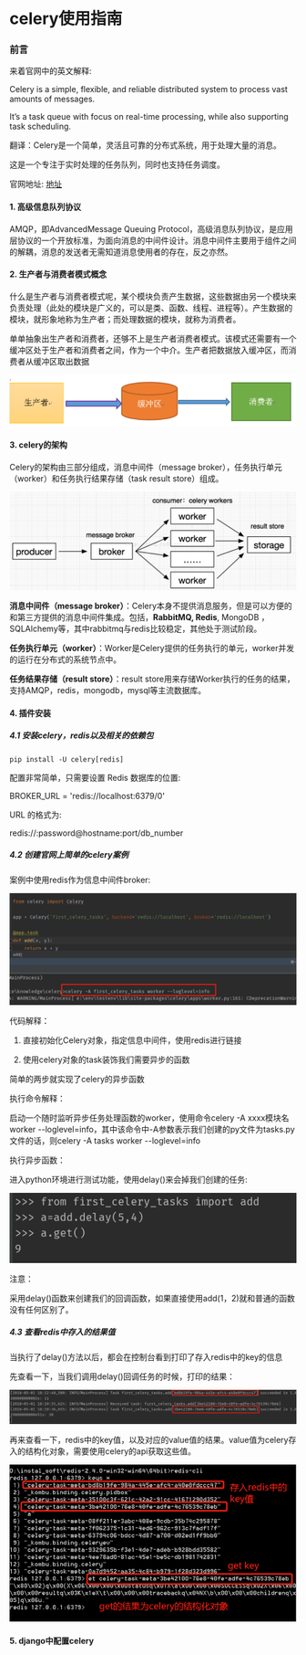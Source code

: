 
# celery使用指南

### 前言

来着官网中的英文解释:

Celery is a simple, flexible, and reliable distributed system to process vast amounts of messages.

It’s a task queue with focus on real-time processing, while also supporting task scheduling.

翻译：Celery是一个简单，灵活且可靠的分布式系统，用于处理大量的消息。

这是一个专注于实时处理的任务队列，同时也支持任务调度。

官网地址: [地址](http://docs.celeryproject.org)

#### 1. 高级信息队列协议

AMQP，即AdvancedMessage Queuing Protocol，高级消息队列协议，是应用层协议的一个开放标准，为面向消息的中间件设计。消息中间件主要用于组件之间的解耦，消息的发送者无需知道消息使用者的存在，反之亦然。

#### 2. 生产者与消费者模式概念


什么是生产者与消费者模式呢，某个模块负责产生数据，这些数据由另一个模块来负责处理（此处的模块是广义的，可以是类、函数、线程、进程等）。产生数据的模块，就形象地称为生产者；而处理数据的模块，就称为消费者。

单单抽象出生产者和消费者，还够不上是生产者消费者模式。该模式还需要有一个缓冲区处于生产者和消费者之间，作为一个中介。生产者把数据放入缓冲区，而消费者从缓冲区取出数据

![图](../images/django_celery_product_consumer.png)

#### 3. celery的架构

Celery的架构由三部分组成，消息中间件（message broker），任务执行单元（worker）和任务执行结果存储（task result store）组成。

![图](../images/django_celery.png)

<b>消息中间件（message broker）</b>：Celery本身不提供消息服务，但是可以方便的和第三方提供的消息中间件集成。包括，<b>RabbitMQ, Redis</b>, MongoDB ，SQLAlchemy等，其中rabbitmq与redis比较稳定，其他处于测试阶段。

 <b>任务执行单元（worker）</b>：Worker是Celery提供的任务执行的单元，worker并发的运行在分布式的系统节点中。

 <b>任务结果存储（result store）</b>：result store用来存储Worker执行的任务的结果，支持AMQP，redis，mongodb，mysql等主流数据库。

#### 4. 插件安装

##### 4.1 安装celery，redis以及相关的依赖包

```
pip install -U celery[redis]
```

配置非常简单，只需要设置 Redis 数据库的位置:

BROKER_URL = 'redis://localhost:6379/0'

URL 的格式为:

redis://:password@hostname:port/db_number


##### 4.2 创建官网上简单的celery案例

案例中使用redis作为信息中间件broker:

![图](../images/django_celery_first_tasks.png)

代码解释： 

1. 直接初始化Celery对象，指定信息中间件，使用redis进行链接

2. 使用celery对象的task装饰我们需要异步的函数

简单的两步就实现了celery的异步函数

执行命令解释：

启动一个随时监听异步任务处理函数的worker，使用命令celery -A xxxx模块名 worker --loglevel=info，其中该命令中-A参数表示我们创建的py文件为tasks.py文件的话，则celery -A tasks worker --loglevel=info 

执行异步函数：

进入python环境进行测试功能，使用delay()来会掉我们创建的任务:

![图](../images/django_celery_first_tasks_test.png)

注意：

采用delay()函数来创建我们的回调函数，如果直接使用add(1，2)就和普通的函数没有任何区别了。

##### 4.3 查看redis中存入的结果值

当执行了delay()方法以后，都会在控制台看到打印了存入redis中的key的信息

先查看一下，当我们调用delay()回调任务的时候，打印的结果：

![图](../images/django_celery_first_tasks_result.png)


再来查看一下，redis中的key值，以及对应的value值的结果。value值为celery存入的结构化对象，需要使用celery的api获取这些值。

![图](../images/django_celery_first_tasks_redis_result.png)


#### 5. django中配置celery


